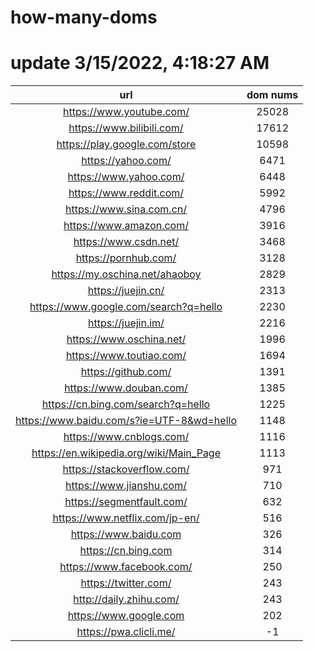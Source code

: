# how-many-doms

# update 3/15/2022, 4:18:27 AM

url | dom nums
:-: | :-:
https://www.youtube.com/ | 25028
https://www.bilibili.com/ | 17612
https://play.google.com/store | 10598
https://yahoo.com/ | 6471
https://www.yahoo.com/ | 6448
https://www.reddit.com/ | 5992
https://www.sina.com.cn/ | 4796
https://www.amazon.com/ | 3916
https://www.csdn.net/ | 3468
https://pornhub.com/ | 3128
https://my.oschina.net/ahaoboy | 2829
https://juejin.cn/ | 2313
https://www.google.com/search?q=hello | 2230
https://juejin.im/ | 2216
https://www.oschina.net/ | 1996
https://www.toutiao.com/ | 1694
https://github.com/ | 1391
https://www.douban.com/ | 1385
https://cn.bing.com/search?q=hello | 1225
https://www.baidu.com/s?ie=UTF-8&wd=hello | 1148
https://www.cnblogs.com/ | 1116
https://en.wikipedia.org/wiki/Main_Page | 1113
https://stackoverflow.com/ | 971
https://www.jianshu.com/ | 710
https://segmentfault.com/ | 632
https://www.netflix.com/jp-en/ | 516
https://www.baidu.com | 326
https://cn.bing.com | 314
https://www.facebook.com/ | 250
https://twitter.com/ | 243
http://daily.zhihu.com/ | 243
https://www.google.com | 202
https://pwa.clicli.me/ | -1
